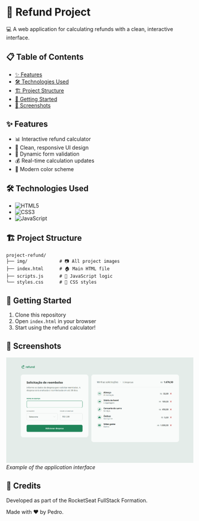 # 🚀 Refund Project 

💻 A web application for calculating refunds with a clean, interactive interface.

## 📋 Table of Contents
- [✨ Features](#features)
- [🛠️ Technologies Used](#technologies-used)
- [🏗️ Project Structure](#project-structure)
- [🚀 Getting Started](#getting-started)
- [🎨 Screenshots](#screenshots)

## ✨ Features
- 📊 Interactive refund calculator
- 🎨 Clean, responsive UI design
- 🔢 Dynamic form validation
- 💰 Real-time calculation updates
- 🌈 Modern color scheme

## 🛠️ Technologies Used
- ![HTML5](https://img.shields.io/badge/-HTML5-E34F26?logo=html5&logoColor=white)
- ![CSS3](https://img.shields.io/badge/-CSS3-1572B6?logo=css3&logoColor=white)
- ![JavaScript](https://img.shields.io/badge/-JavaScript-F7DF1E?logo=javascript&logoColor=black)

## 🏗️ Project Structure
```
project-refund/
├── img/            # 📷 All project images
├── index.html      # 🏠 Main HTML file
├── scripts.js      # 🧠 JavaScript logic
└── styles.css      # 🎨 CSS styles
```

## 🚀 Getting Started
1. Clone this repository
2. Open `index.html` in your browser
3. Start using the refund calculator!

## 🎨 Screenshots
![Screenshot](img/screenshot.png) *Example of the application interface*

## 🙏 Credits

Developed as part of the RocketSeat FullStack Formation.

Made with ❤️ by Pedro.
